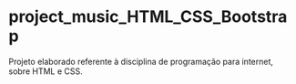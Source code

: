 # project_music_HTML_CSS_Bootstrap

Projeto elaborado referente à disciplina de programação para internet, sobre HTML e CSS.
